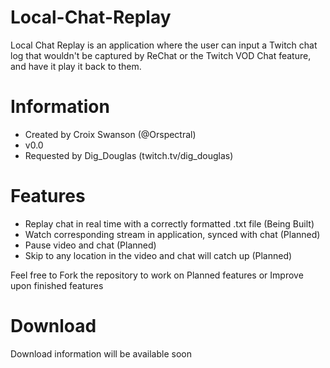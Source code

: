 # Local-Chat-Replay
Local Chat Replay is an application where the user can input a Twitch chat log that wouldn't be captured by ReChat or the Twitch VOD Chat feature, and have it play it back to them. 

# Information
* Created by Croix Swanson (@Orspectral)
* v0.0
* Requested by Dig_Douglas (twitch.tv/dig_douglas)

# Features
* Replay chat in real time with a correctly formatted .txt file (Being Built)
* Watch corresponding stream in application, synced with chat (Planned)
* Pause video and chat (Planned)
* Skip to any location in the video and chat will catch up (Planned)

Feel free to Fork the repository to work on Planned features or Improve upon finished features

# Download
Download information will be available soon

